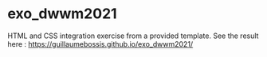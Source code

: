# exo_dwwm2021
HTML and CSS integration exercise from a provided template.
See the result here : https://guillaumebossis.github.io/exo_dwwm2021/
